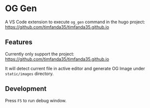 # OG Gen

A VS Code extension to execute `og_gen` command in the hugo project: https://github.com/timfanda35/timfanda35.github.io

## Features

Currently only support the project: https://github.com/timfanda35/timfanda35.github.io

It will detect current file in active editor and generate OG Image under `static/images` directory.

## Development

Press `F5` to run debug window.
